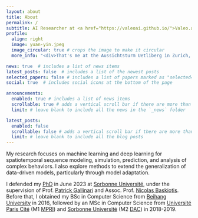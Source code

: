```yaml
---
layout: about
title: About
permalink: /
subtitle: AI Researcher at <a href="https://valeoai.github.io/">Valeo.ai</a>
profile:
  align: right
  image: yuan-yin.jpeg
  image_circular: true # crops the image to make it circular
  more_info: "<div>That's me at the Aussichtsturm Uetliberg in Zurich, Summer 2024.</div>"

news: true  # includes a list of news items
latest_posts: false  # includes a list of the newest posts
selected_papers: false # includes a list of papers marked as "selected={true}"
social: true  # includes social icons at the bottom of the page

announcements:
  enabled: true # includes a list of news items
  scrollable: true # adds a vertical scroll bar if there are more than 3 news items
  limit: # leave blank to include all the news in the `_news` folder

latest_posts:
  enabled: false
  scrollable: false # adds a vertical scroll bar if there are more than 3 new posts items
  limit: # leave blank to include all the blog posts
---
```


My research focuses on machine learning and deep learning for spatiotemporal sequence modeling, simulation, prediction, and analysis of complex behaviors. I also explore methods to extend the generalization of data-driven models, particularly through model adaptation.

<!-- I have explored the following directions in the past few years, with a special emphasis on physical dynamical systems: 
- **physics dynamics modeling** with neural networks,
- **adaptation and out-of-distribution generalization** of neural networks, and
- **handling free-form data** and predicting phenomena continuously in time and space.  -->

I defended my [PhD](https://www.theses.fr/2023SORUS161) in June 2023 at [Sorbonne Université](https://www.sorbonne-universite.fr "prev. UPMC (Paris 6)"), under the supervision of Prof. [Patrick Gallinari](https://pages.isir.upmc.fr/gallinari/) and Assoc. Prof. [Nicolas Baskiotis](https://www.isir.upmc.fr/personnel/baskiotis/). Before that, I obtained my BSc in Computer Science from [Beihang University](https://ev.buaa.edu.cn) in 2016, followed by an MSc in Computer Science from [Université Paris Cité](https://u-paris.fr "prev. Paris-Diderot (Paris 7)") (M1 [MPRI](https://wikimpri.dptinfo.ens-cachan.fr/doku.php "Master Parisien de Recherche en Informatique")) and [Sorbonne Université](https://www.sorbonne-universite.fr "prev. UPMC (Paris 6)") (M2 [DAC](https://dac.lip6.fr/master/ "Données, Apprentissage, Connaissances")) in 2018-2019.
